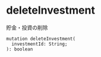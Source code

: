 # deleteInvestment

貯金・投資の削除

```gql
mutation deleteInvestment(
  investmentId: String;
): boolean
```
